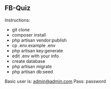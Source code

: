 ## FB-Quiz


Instructions:


- git clone 
- composer install
- php artisan vendor:publish
- cp .env.example .env
- php artisan key:generate
- edit .env with your info
- create database
- php artisan migrate
- php artisan db:seed

Basic user is: admin@admin.com 
Pass: password

